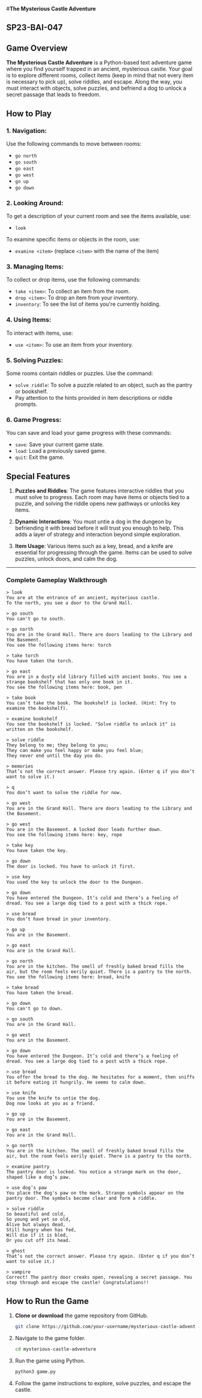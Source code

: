 #**The Mysterious Castle Adventure**
## **SP23-BAI-047**
## **Game Overview**
**The Mysterious Castle Adventure** is a Python-based text adventure game where you find yourself trapped in an ancient, mysterious castle. Your goal is to explore different rooms, collect items (keep in mind that not every item is necessary to pick up), solve riddles, and escape. Along the way, you must interact with objects, solve puzzles, and befriend a dog to unlock a secret passage that leads to freedom.

## **How to Play**

### **1. Navigation:**
Use the following commands to move between rooms:
- `go north`
- `go south`
- `go east`
- `go west`
- `go up`
- `go down`

### **2. Looking Around:**
To get a description of your current room and see the items available, use:
- `look`

To examine specific items or objects in the room, use:
- `examine <item>` (replace `<item>` with the name of the item)

### **3. Managing Items:**
To collect or drop items, use the following commands:
- `take <item>`: To collect an item from the room.
- `drop <item>`: To drop an item from your inventory.
- `inventory`: To see the list of items you're currently holding.

### **4. Using Items:**
To interact with items, use:
- `use <item>`: To use an item from your inventory.

### **5. Solving Puzzles:**
Some rooms contain riddles or puzzles. Use the command:
- `solve riddle`: To solve a puzzle related to an object, such as the pantry or bookshelf.
- Pay attention to the hints provided in item descriptions or riddle prompts.

### **6. Game Progress:**
You can save and load your game progress with these commands:
- `save`: Save your current game state.
- `load`: Load a previously saved game.
- `quit`: Exit the game.

## **Special Features**

1. **Puzzles and Riddles**: The game features interactive riddles that you must solve to progress. Each room may have items or objects tied to a puzzle, and solving the riddle opens new pathways or unlocks key items.
   
2. **Dynamic Interactions**: You must untie a dog in the dungeon by befriending it with bread before it will trust you enough to help. This adds a layer of strategy and interaction beyond simple exploration.

3. **Item Usage**: Various items such as a key, bread, and a knife are essential for progressing through the game. Items can be used to solve puzzles, unlock doors, and calm the dog.

---


### **Complete Gameplay Walkthrough**

```
> look
You are at the entrance of an ancient, mysterious castle.
To the north, you see a door to the Grand Hall.

> go south
You can't go to south.

> go north
You are in the Grand Hall. There are doors leading to the Library and the Basement.
You see the following items here: torch

> take torch
You have taken the torch.

> go east
You are in a dusty old library filled with ancient books. You see a strange bookshelf that has only one book in it.
You see the following items here: book, pen

> take book
You can’t take the book. The bookshelf is locked. (Hint: Try to examine the bookshelf).

> examine bookshelf
You see the bookshelf is locked. "Solve riddle to unlock it" is written on the bookshelf.

> solve riddle
They belong to me; they belong to you;
They can make you feel happy or make you feel blue;
They never end until the day you do.

> memories
That’s not the correct answer. Please try again. (Enter q if you don’t want to solve it.)

> q
You don’t want to solve the riddle for now.

> go west
You are in the Grand Hall. There are doors leading to the Library and the Basement.

> go west
You are in the Basement. A locked door leads further down.
You see the following items here: key, rope

> take key
You have taken the key.

> go down
The door is locked. You have to unlock it first.

> use key
You used the key to unlock the door to the Dungeon.

> go down
You have entered the Dungeon. It’s cold and there’s a feeling of dread. You see a large dog tied to a post with a thick rope.

> use bread
You don’t have bread in your inventory.

> go up
You are in the Basement.

> go east
You are in the Grand Hall.

> go north
You are in the kitchen. The smell of freshly baked bread fills the air, but the room feels eerily quiet. There is a pantry to the north.
You see the following items here: bread, knife

> take bread
You have taken the bread.

> go down
You can't go to down.

> go south
You are in the Grand Hall.

> go west
You are in the Basement.

> go down
You have entered the Dungeon. It’s cold and there’s a feeling of dread. You see a large dog tied to a post with a thick rope.

> use bread
You offer the bread to the dog. He hesitates for a moment, then sniffs it before eating it hungrily. He seems to calm down.

> use knife
You use the knife to untie the dog.
Dog now looks at you as a friend.

> go up
You are in the Basement.

> go east
You are in the Grand Hall.

> go north
You are in the kitchen. The smell of freshly baked bread fills the air, but the room feels eerily quiet. There is a pantry to the north.

> examine pantry
The pantry door is locked. You notice a strange mark on the door, shaped like a dog’s paw.

> use dog’s paw
You place the dog's paw on the mark. Strange symbols appear on the pantry door. The symbols become clear and form a riddle.

> solve riddle
So beautiful and cold,
So young and yet so old,
Alive but always dead,
Still hungry when has fed,
Will die if it is bled,
Or you cut off its head.

> ghost
That’s not the correct answer. Please try again. (Enter q if you don’t want to solve it.)

> vampire
Correct! The pantry door creaks open, revealing a secret passage. You step through and escape the castle! Congratulations!!
```


## **How to Run the Game**

1. **Clone or download** the game repository from GitHub.
   ```bash
   git clone https://github.com/your-username/mysterious-castle-adventure.git
   ```

2. Navigate to the game folder.
   ```bash
   cd mysterious-castle-adventure
   ```

3. Run the game using Python.
   ```bash
   python3 game.py
   ```

4. Follow the game instructions to explore, solve puzzles, and escape the castle.

